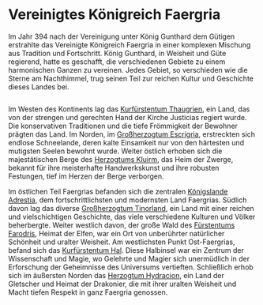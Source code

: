 # Vereinigtes Königreich Faergria

<p>
Im Jahr 394 nach der Vereinigung unter König Gunthard dem Gütigen erstrahlte das Vereinigte Königreich Faergria in einer
komplexen Mischung aus Tradition und Fortschritt. König Gunthard, in Weisheit und Güte regierend, hatte es geschafft,
die verschiedenen Gebiete zu einem harmonischen Ganzen zu vereinen. Jedes Gebiet, so verschieden wie die Sterne am
Nachthimmel, trug seinen Teil zur reichen Kultur und Geschichte dieses Landes bei.
</p>

<img src="faergria.png" alt=""/>

<p>
Im Westen des Kontinents lag das <a href="Thaugrien.md">Kurfürstentum Thaugrien</a>, ein Land, das von der strengen und gerechten Hand der Kirche
Justicias regiert wurde. Die konservativen Traditionen und die tiefe Frömmigkeit der Bewohner prägten das Land. Im
Norden, im <a href="Escrigria.md">Großherzogtum Escrigria</a>, erstreckten sich endlose Schneelande, deren kalte Einsamkeit nur von den härtesten
und mutigsten Seelen bewohnt wurde. Weiter östlich erhoben sich die majestätischen Berge des <a href="Kluirm.md">Herzogtums Kluirm</a>, das Heim
der Zwerge, bekannt für ihre meisterhafte Handwerkskunst und ihre robusten Festungen, tief im Herzen der Berge
verborgen.
</p>
<p>
Im östlichen Teil Faergrias befanden sich die zentralen <a href="Adrestia.md">Königslande Adrestia</a>, dem fortschrittlichsten und modernsten
Land Faergrias. Südlich davon lag das diverse <a href="Tinorland.md">Großherzogtum Tinorland</a>, ein Land mit einer reichen und vielschichtigen
Geschichte, das viele verschiedene Kulturen und Völker beherbergte. Weiter westlich davon, der große Wald des
<a href="Farodris.md">Fürstentums Farodris</a>, Heimat der Elfen, war ein Ort von unberührter natürlicher Schönheit und uralter Weisheit. Am
westlichsten Punkt Ost-Faergrias, befand sich das <a href="Hal.md">Kurfürstentum Hal</a>. Diese Halbinsel war ein Zentrum der Wissenschaft
und Magie, wo Gelehrte und Magier sich unermüdlich in der Erforschung der Geheimnisse des Universums vertieften.
Schließlich erhob sich im äußersten Norden das <a href="Hydracion.md">Herzogtum Hydracion</a>, ein Land der Gletscher und Heimat der Drakonier, die
mit ihrer uralten Weisheit und Macht tiefen Respekt in ganz Faergria genossen.
</p>